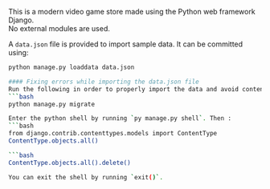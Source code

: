 This is a modern video game store made using the Python web framework Django.  
No external modules are used.

A `data.json` file is provided to import sample data. It can be committed using:

```bash
python manage.py loaddata data.json

#### Fixing errors while importing the data.json file
Run the following in order to properly import the data and avoid content type errors:
```bash
python manage.py migrate

Enter the python shell by running `py manage.py shell`. Then :
```bash
from django.contrib.contenttypes.models import ContentType
ContentType.objects.all()

```bash
ContentType.objects.all().delete()

You can exit the shell by running `exit()`.

